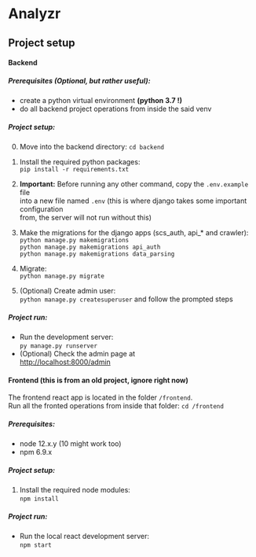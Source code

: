 
# Analyzr

## Project setup 

#### Backend
##### Prerequisites (Optional, but rather useful):
   - create a python virtual environment **(python 3.7 !)**
   - do all backend project operations from inside the said venv

##### Project setup:
 0. Move into the backend directory: `cd backend` 
 1. Install the required python packages:  
 `pip install -r requirements.txt`
 4. **Important:** Before running any other command, copy the `.env.example` file  
 into a new file named `.env` (this is where django takes some important configuration  
 from, the server will not run without this)
 2. Make the migrations for the django apps (scs_auth, api_* and crawler):  
    `python manage.py makemigrations`  
    `python manage.py makemigrations api_auth`  
    `python manage.py makemigrations data_parsing` 
 
 3. Migrate:  
 `python manage.py migrate`  
 4. (Optional) Create admin user:  
 `python manage.py createsuperuser` and follow the prompted steps
 
##### Project run:
- Run the development server:  
`py manage.py runserver`
- (Optional) Check the admin page at  
<http://localhost:8000/admin>

#### Frontend (this is from an old project, ignore right now)
The frontend react app is located in the folder `/frontend`.  
Run all the fronted operations from inside that folder: `cd /frontend`
##### Prerequisites:
 - node 12.x.y (10 might work too)
 - npm 6.9.x
 
##### Project setup:
 1. Install the required node modules:  
 `npm install`
 
##### Project run:
- Run the local react development server:  
`npm start`
